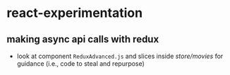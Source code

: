 # react-experimentation

## making async api calls with redux

- look at component `ReduxAdvanced.js` and slices inside _store/movies_ for guidance (i.e., code to steal and repurpose)
